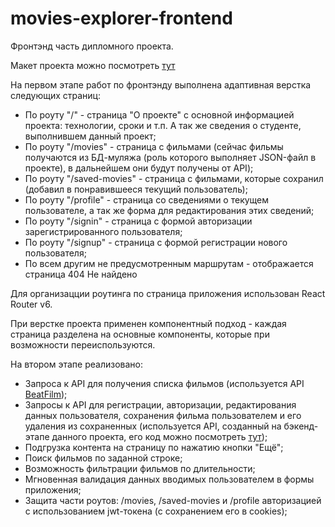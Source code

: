 # movies-explorer-frontend
Фронтэнд часть дипломного проекта.

Макет проекта можно посмотреть [тут](https://disk.yandex.ru/d/Yd7_GyqI7be28A)

На первом этапе работ по фронтэнду выполнена адаптивная верстка следующих страниц:
* По роуту "/" - страница "О проекте" с основной информацией проекта: технологии, сроки и т.п. А так же сведения о студенте, выполнившем данный проект;
* По роуту "/movies" - страница с фильмами (сейчас фильмы получаются из БД-муляжа (роль которого выполняет JSON-файл в проекте), в дальнейшем они будут получены от API);
* По роуту "/saved-movies" - страница с фильмами, которые сохранил (добавил в понравившееся текущий пользователь);
* По роуту "/profile" - страница со сведениями о текущем пользователе, а так же форма для редактирования этих сведений;
* По роуту "/signin" - страница с формой авторизации зарегистрированного пользователя;
* По роуту "/signup" - страница с формой регистрации нового пользователя;
* По всем другим не предусмотренным маршрутам - отображается страница 404 Не найдено

Для организацции роутинга по страница приложения использован React Router v6.

При верстке проекта применен компонентный подход - каждая страница разделена на основные компоненты, которые при возможности переиспользуются.

На втором этапе реализовано: 
- Запроса к API для получения списка фильмов (используется API [BeatFilm](https://api.nomoreparties.co/beatfilm-movies));
- Запросы к API для регистрации, авторизации, редактирования данных пользователя, сохранения фильма пользователем и его удаления из сохраненных (используется API, созданный на бэкенд-этапе данного проекта, его код можно посмотреть [тут](https://github.com/Marinicheva/movies-explorer-api));
- Подгрузка контента на страницу по нажатию кнопки "Ещё";
- Поиск фильмов по заданной строке;
- Возможность фильтрации фильмов по длительности;
- Мгновенная валидация данных вводимых пользователем в формы приложения;
- Защита части роутов: /movies, /saved-movies и /profile авторизацией с использованием jwt-токена (c сохранением его в cookies);
